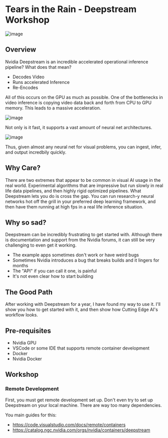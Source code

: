 # Tears in the Rain - Deepstream Workshop
![image](https://user-images.githubusercontent.com/1065118/189254429-e423a27a-14bb-4908-91c8-61be38b939cf.png)

## Overview
Nvidia Deepstream is an incredible accelerated operational inference pipeline? What does that mean?

* Decodes Video
* Runs accelerated Inference
* Re-Encodes

All of this occurs on the GPU as much as possible. One of the bottlenecks in video inference is copying video data back and forth from CPU to GPU memory.
This leads to a massive acceleration.

![image](https://user-images.githubusercontent.com/1065118/189396248-2832f7b6-961b-4145-8ca9-36057260cc26.png)

Not only is it fast, it supports a vast amount of neural net architectures.

![image](https://user-images.githubusercontent.com/1065118/189408180-3b0def90-a65c-4d26-9fa6-45dbbc8ebc4c.png)

Thus, given almost any neural net for visual problems, you can ingest, infer, and output incredbily quickly.

## Why Care?

There are two extremes that appear to be common in visual AI usage in the real world. Experimental algorithms that are impressive but run slowly 
in real life data pipelines, and then highly rigid optimized pipelines. What Deepstream lets you do is cross the gap. You can run research-y neural networks hot off the grill in your preferred deep learning framework, and then have them running at high fps in a real life inference situation.


## Why so sad?
Deepstream can be incredibly frustrating to get started with. Although there is documentation and support from the Nvidia forums, it can still be very challenging to even get it working.

* The example apps sometimes don't work or have weird bugs
* Sometimes Nvidia introduces a bug that breaks builds and it lingers for months
* The "API" if you can call it one, is painful
* It's not even clear how to start building

## The Good Path

After working with Deepstream for a year, I have found my way to use it. I'll show you how to get started with it, and then show how Cutting Edge AI's workflow looks.

## Pre-requisites

* Nvidia GPU
* VSCode or some IDE that supports remote container development
* Docker
* Nvidia Docker

## Workshop

### Remote Development
First, you must get remote development set up. Don't even try to set up Deepstream on your local machine. There are way too many dependencies.

You main guides for this:

* https://code.visualstudio.com/docs/remote/containers
* https://catalog.ngc.nvidia.com/orgs/nvidia/containers/deepstream






